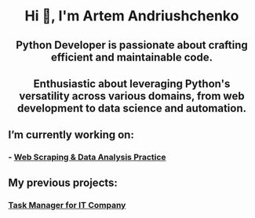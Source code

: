 <h1 align="center">Hi 👋, I'm Artem Andriushchenko </h1>
<h2 align="center">Python Developer is passionate about crafting efficient and maintainable code.</h2>
<h2 align="center">Enthusiastic about leveraging Python's versatility across various domains, from web development to data science and automation.</h2>

<h2>I’m currently working on:</h2> 

### - [Web Scraping & Data Analysis Practice](#)
<h2>My previous projects:</h2> 

### [Task Manager for IT Company](https://github.com/ArtemLeo/it-company-task-manager)

